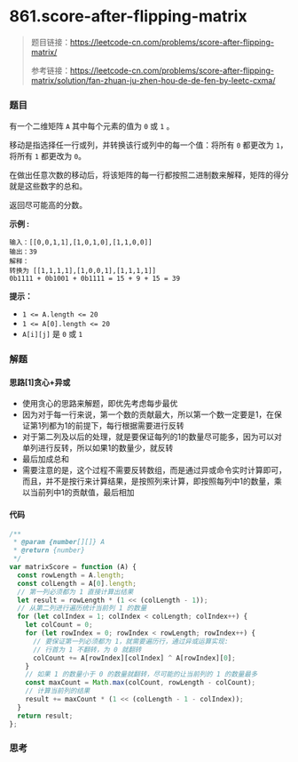# 861.score-after-flipping-matrix

> 题目链接：https://leetcode-cn.com/problems/score-after-flipping-matrix/
>
> 参考链接：https://leetcode-cn.com/problems/score-after-flipping-matrix/solution/fan-zhuan-ju-zhen-hou-de-de-fen-by-leetc-cxma/

### 题目

有一个二维矩阵 `A` 其中每个元素的值为 `0` 或 `1` 。

移动是指选择任一行或列，并转换该行或列中的每一个值：将所有 `0` 都更改为 `1`，将所有 `1` 都更改为 `0`。

在做出任意次数的移动后，将该矩阵的每一行都按照二进制数来解释，矩阵的得分就是这些数字的总和。

返回尽可能高的分数。

**示例 :**

```
输入：[[0,0,1,1],[1,0,1,0],[1,1,0,0]]
输出：39
解释：
转换为 [[1,1,1,1],[1,0,0,1],[1,1,1,1]]
0b1111 + 0b1001 + 0b1111 = 15 + 9 + 15 = 39
```

**提示：**

- `1 <= A.length <= 20`
- `1 <= A[0].length <= 20`
- `A[i][j]` 是 `0` 或 `1`



### 解题

#### 思路[1]贪心+异或

* 使用贪心的思路来解题，即优先考虑每步最优
* 因为对于每一行来说，第一个数的贡献最大，所以第一个数一定要是1，在保证第1列都为1的前提下，每行根据需要进行反转
* 对于第二列及以后的处理，就是要保证每列的1的数量尽可能多，因为可以对单列进行反转，所以如果1的数量少，就反转
* 最后加成总和
* 需要注意的是，这个过程不需要反转数组，而是通过异或命令实时计算即可，而且，并不是按行来计算结果，是按照列来计算，即按照每列中1的数量，乘以当前列中1的贡献值，最后相加

#### 代码

```javascript
/**
 * @param {number[][]} A
 * @return {number}
 */
var matrixScore = function (A) {
  const rowLength = A.length;
  const colLength = A[0].length;
  // 第一列必须都为 1 直接计算出结果
  let result = rowLength * (1 << (colLength - 1));
  // 从第二列进行遍历统计当前列 1 的数量
  for (let colIndex = 1; colIndex < colLength; colIndex++) {
    let colCount = 0;
    for (let rowIndex = 0; rowIndex < rowLength; rowIndex++) {
      // 要保证第一列必须都为 1，就需要遍历行，通过异或运算实现:
      // 行首为 1 不翻转，为 0 就翻转
      colCount += A[rowIndex][colIndex] ^ A[rowIndex][0];
    }
    // 如果 1 的数量小于 0 的数量就翻转，尽可能的让当前列的 1 的数量最多
    const maxCount = Math.max(colCount, rowLength - colCount);
    // 计算当前列的结果
    result += maxCount * (1 << (colLength - 1 - colIndex));
  }
  return result;
};
```



### 思考

